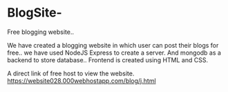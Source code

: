 # BlogSite-
Free blogging website..

We have created a blogging website in which user can post their blogs for free..
we have used NodeJS Express to create a server.
And mongodb as a backend to store database..
Frontend is created using HTML and CSS.

A direct link of free host to view the website.
https://website028.000webhostapp.com/blog/j.html
